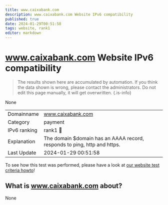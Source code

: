 ```yaml
---
title: www.caixabank.com
description: www.caixabank.com Website IPv6 compatibility
published: true
date: 2024-01-29T00:51:58
tags: website, rank1
editor: markdown
---
```


# www.caixabank.com Website IPv6 compatibility

> The results shown here are accumulated by automation. If you think the data shown is wrong, please contact the administrators. 
> Do not edit this page manually, it will get overwritten.
{.is-info}

None


|   |   |
| - | - |
| Domainname | www.caixabank.com
| Category | payment |
| IPv6 ranking | rank1 :1st_place_medal: |
| Explanation | The domain $domain has an AAAA record, responds to ping, http and https. |
| Last Update | 2024-01-29 00:51:58 |

To see how this test was performed, please have a look at [our website test criteria howto](/howto/testcriteria/website)!


## What is www.caixabank.com about?
None
